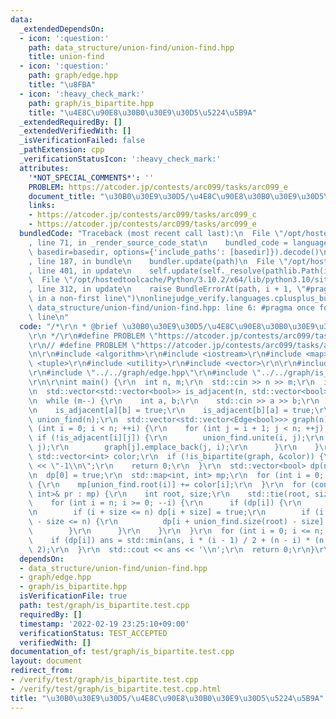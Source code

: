 ```yaml
---
data:
  _extendedDependsOn:
  - icon: ':question:'
    path: data_structure/union-find/union-find.hpp
    title: union-find
  - icon: ':question:'
    path: graph/edge.hpp
    title: "\u8FBA"
  - icon: ':heavy_check_mark:'
    path: graph/is_bipartite.hpp
    title: "\u4E8C\u90E8\u30B0\u30E9\u30D5\u5224\u5B9A"
  _extendedRequiredBy: []
  _extendedVerifiedWith: []
  _isVerificationFailed: false
  _pathExtension: cpp
  _verificationStatusIcon: ':heavy_check_mark:'
  attributes:
    '*NOT_SPECIAL_COMMENTS*': ''
    PROBLEM: https://atcoder.jp/contests/arc099/tasks/arc099_e
    document_title: "\u30B0\u30E9\u30D5/\u4E8C\u90E8\u30B0\u30E9\u30D5\u5224\u5B9A"
    links:
    - https://atcoder.jp/contests/arc099/tasks/arc099_c
    - https://atcoder.jp/contests/arc099/tasks/arc099_e
  bundledCode: "Traceback (most recent call last):\n  File \"/opt/hostedtoolcache/Python/3.10.2/x64/lib/python3.10/site-packages/onlinejudge_verify/documentation/build.py\"\
    , line 71, in _render_source_code_stat\n    bundled_code = language.bundle(stat.path,\
    \ basedir=basedir, options={'include_paths': [basedir]}).decode()\n  File \"/opt/hostedtoolcache/Python/3.10.2/x64/lib/python3.10/site-packages/onlinejudge_verify/languages/cplusplus.py\"\
    , line 187, in bundle\n    bundler.update(path)\n  File \"/opt/hostedtoolcache/Python/3.10.2/x64/lib/python3.10/site-packages/onlinejudge_verify/languages/cplusplus_bundle.py\"\
    , line 401, in update\n    self.update(self._resolve(pathlib.Path(included), included_from=path))\n\
    \  File \"/opt/hostedtoolcache/Python/3.10.2/x64/lib/python3.10/site-packages/onlinejudge_verify/languages/cplusplus_bundle.py\"\
    , line 312, in update\n    raise BundleErrorAt(path, i + 1, \"#pragma once found\
    \ in a non-first line\")\nonlinejudge_verify.languages.cplusplus_bundle.BundleErrorAt:\
    \ data_structure/union-find/union-find.hpp: line 6: #pragma once found in a non-first\
    \ line\n"
  code: "/*\r\n * @brief \u30B0\u30E9\u30D5/\u4E8C\u90E8\u30B0\u30E9\u30D5\u5224\u5B9A\
    \r\n */\r\n#define PROBLEM \"https://atcoder.jp/contests/arc099/tasks/arc099_e\"\
    \r\n// #define PROBLEM \"https://atcoder.jp/contests/arc099/tasks/arc099_c\"\r\
    \n\r\n#include <algorithm>\r\n#include <iostream>\r\n#include <map>\r\n#include\
    \ <tuple>\r\n#include <utility>\r\n#include <vector>\r\n\r\n#include \"../../data_structure/union-find/union-find.hpp\"\
    \r\n#include \"../../graph/edge.hpp\"\r\n#include \"../../graph/is_bipartite.hpp\"\
    \r\n\r\nint main() {\r\n  int n, m;\r\n  std::cin >> n >> m;\r\n  int ans = m;\r\
    \n  std::vector<std::vector<bool>> is_adjacent(n, std::vector<bool>(n, false));\r\
    \n  while (m--) {\r\n    int a, b;\r\n    std::cin >> a >> b;\r\n    --a; --b;\r\
    \n    is_adjacent[a][b] = true;\r\n    is_adjacent[b][a] = true;\r\n  }\r\n  UnionFind\
    \ union_find(n);\r\n  std::vector<std::vector<Edge<bool>>> graph(n);\r\n  for\
    \ (int i = 0; i < n; ++i) {\r\n    for (int j = i + 1; j < n; ++j) {\r\n     \
    \ if (!is_adjacent[i][j]) {\r\n        union_find.unite(i, j);\r\n        graph[i].emplace_back(i,\
    \ j);\r\n        graph[j].emplace_back(j, i);\r\n      }\r\n    }\r\n  }\r\n \
    \ std::vector<int> color;\r\n  if (!is_bipartite(graph, &color)) {\r\n    std::cout\
    \ << \"-1\\n\";\r\n    return 0;\r\n  }\r\n  std::vector<bool> dp(n + 1, false);\r\
    \n  dp[0] = true;\r\n  std::map<int, int> mp;\r\n  for (int i = 0; i < n; ++i)\
    \ {\r\n    mp[union_find.root(i)] += color[i];\r\n  }\r\n  for (const std::pair<int,\
    \ int>& pr : mp) {\r\n    int root, size;\r\n    std::tie(root, size) = pr;\r\n\
    \    for (int i = n; i >= 0; --i) {\r\n      if (dp[i]) {\r\n        dp[i] = false;\r\
    \n        if (i + size <= n) dp[i + size] = true;\r\n        if (i + union_find.size(root)\
    \ - size <= n) {\r\n          dp[i + union_find.size(root) - size] = true;\r\n\
    \        }\r\n      }\r\n    }\r\n  }\r\n  for (int i = 0; i <= n; ++i) {\r\n\
    \    if (dp[i]) ans = std::min(ans, i * (i - 1) / 2 + (n - i) * (n - i - 1) /\
    \ 2);\r\n  }\r\n  std::cout << ans << '\\n';\r\n  return 0;\r\n}\r\n"
  dependsOn:
  - data_structure/union-find/union-find.hpp
  - graph/edge.hpp
  - graph/is_bipartite.hpp
  isVerificationFile: true
  path: test/graph/is_bipartite.test.cpp
  requiredBy: []
  timestamp: '2022-02-19 23:25:10+09:00'
  verificationStatus: TEST_ACCEPTED
  verifiedWith: []
documentation_of: test/graph/is_bipartite.test.cpp
layout: document
redirect_from:
- /verify/test/graph/is_bipartite.test.cpp
- /verify/test/graph/is_bipartite.test.cpp.html
title: "\u30B0\u30E9\u30D5/\u4E8C\u90E8\u30B0\u30E9\u30D5\u5224\u5B9A"
---
```

